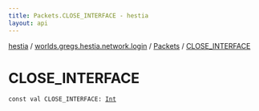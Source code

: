 ```yaml
---
title: Packets.CLOSE_INTERFACE - hestia
layout: api
---
```


<div class='api-docs-breadcrumbs'><a href="../../index.html">hestia</a> / <a href="../index.html">worlds.gregs.hestia.network.login</a> / <a href="index.html">Packets</a> / <a href="./-c-l-o-s-e_-i-n-t-e-r-f-a-c-e.html">CLOSE_INTERFACE</a></div>

# CLOSE_INTERFACE

<div class="signature"><code><span class="keyword">const</span> <span class="keyword">val </span><span class="identifier">CLOSE_INTERFACE</span><span class="symbol">: </span><a href="https://kotlinlang.org/api/latest/jvm/stdlib/kotlin/-int/index.html"><span class="identifier">Int</span></a></code></div>
